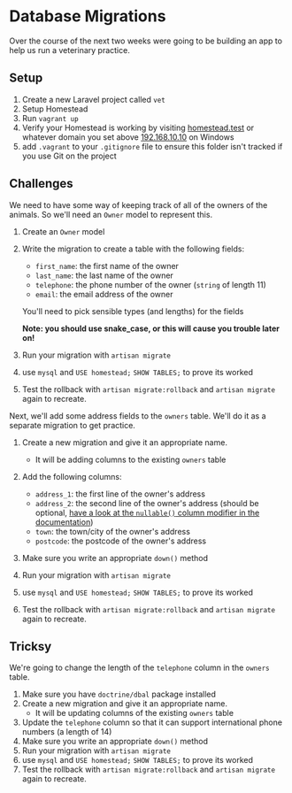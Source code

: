 # Database Migrations

Over the course of the next two weeks were going to be building an app to help us run a veterinary practice.

## Setup

1) Create a new Laravel project called `vet`
1) Setup Homestead
1) Run `vagrant up`
1) Verify your Homestead is working by visiting [homestead.test](http://homestead.test) or whatever domain you set above [192.168.10.10](http://192.168.10.10) on Windows
1) add `.vagrant` to your `.gitignore` file to ensure this folder isn't tracked if you use Git on the project

## Challenges

We need to have some way of keeping track of all of the owners of the animals. So we'll need an `Owner` model to represent this.

1) Create an `Owner` model
1) Write the migration to create a table with the following fields:

    - `first_name`: the first name of the owner
    - `last_name`: the last name of the owner
    - `telephone`: the phone number of the owner (`string` of length 11)
    - `email`: the email address of the owner

    You'll need to pick sensible types (and lengths) for the fields

    **Note: you should use snake_case, or this will cause you trouble later on!**

1) Run your migration with `artisan migrate`
1) use `mysql` and `USE homestead;` `SHOW TABLES;` to prove its worked
1) Test the rollback with `artisan migrate:rollback` and `artisan migrate` again to recreate.

Next, we'll add some address fields to the `owners` table. We'll do it as a separate migration to get practice.

1) Create a new migration and give it an appropriate name.
    - It will be adding columns to the existing `owners` table
1) Add the following columns:

    - `address_1`: the first line of the owner's address
    - `address_2`: the second line of the owner's address (should be optional, [have a look at the `nullable()` column modifier in the documentation](https://laravel.com/docs/master/migrations#column-modifiers))
    - `town`: the town/city of the owner's address
    - `postcode`: the postcode of the owner's address

1) Make sure you write an appropriate `down()` method
1) Run your migration with `artisan migrate`
1) use `mysql` and `USE homestead;` `SHOW TABLES;` to prove its worked
1) Test the rollback with `artisan migrate:rollback` and `artisan migrate` again to recreate.

## Tricksy

We're going to change the length of the `telephone` column in the `owners` table.

1) Make sure you have `doctrine/dbal` package installed
1) Create a new migration and give it an appropriate name.
    - It will be updating columns of the existing `owners` table
1) Update the `telephone` column so that it can support international phone numbers (a length of 14)
1) Make sure you write an appropriate `down()` method
1) Run your migration with `artisan migrate`
1) use `mysql` and `USE homestead;` `SHOW TABLES;` to prove its worked
1) Test the rollback with `artisan migrate:rollback` and `artisan migrate` again to recreate.
